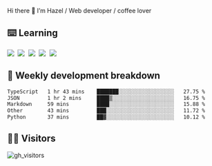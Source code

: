 
Hi there 👋 I’m Hazel / Web developer / coffee lover

## ⌨️ Learning

<samp>
 <a href="https://github.com/vuejs/core"><img src="https://api.iconify.design/logos:vue.svg" /></a>
  <a href="https://github.com/vuejs/core"><img src="https://api.iconify.design/logos:react.svg" /></a>
  <a href="https://github.com/vitejs/vite"><img src="https://api.iconify.design/logos:vitejs.svg" /></a>
  <a href="https://github.com/microsoft/TypeScript"><img src="https://api.iconify.design/logos:typescript-icon.svg" /></a> 
  <a href="https://github.com/unocss/unocss"><img src="https://api.iconify.design/logos:unocss.svg" /></a>
  

</samp>


## 🦀 Weekly development breakdown

<!--START_SECTION:waka-->

```txt
TypeScript   1 hr 43 mins    ███████░░░░░░░░░░░░░░░░░░   27.75 %
JSON         1 hr 2 mins     ████▒░░░░░░░░░░░░░░░░░░░░   16.75 %
Markdown     59 mins         ████░░░░░░░░░░░░░░░░░░░░░   15.88 %
Other        43 mins         ███░░░░░░░░░░░░░░░░░░░░░░   11.72 %
Python       37 mins         ██▓░░░░░░░░░░░░░░░░░░░░░░   10.12 %
```

<!--END_SECTION:waka-->
## 👬🏻 Visitors

![gh_visitors](https://profile-counter.glitch.me/Hazel-Lin/count.svg)

